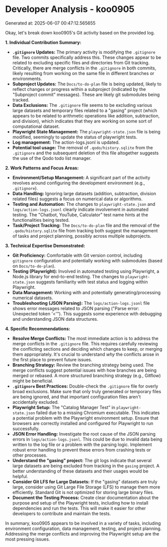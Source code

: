 # Developer Analysis - koo0905
Generated at: 2025-06-07 00:47:12.565655

Okay, let's break down koo0905's Git activity based on the provided log.

**1. Individual Contribution Summary:**

*   **`.gitignore` Updates:**  The primary activity is modifying the `.gitignore` file.  Two commits specifically address this.  These changes appear to be related to excluding specific files and directories from Git tracking. Critically, there are merge conflicts in the `.gitignore` in both commits, likely resulting from working on the same file in different branches or environments.
*   **Subproject Updates:** The `Docs/to-do-plan` file is being updated, likely to reflect changes or progress within a subproject (indicated by the "Subproject commit" messages). These are likely git submodules being tracked.
*   **Data Exclusions:** The `.gitignore` file seems to be excluding various large datasets and temporary files related to a "gasing" project (which appears to be related to arithmetic operations like addition, subtraction, and division), which indicates that they are working on some sort of computational dataset.
*   **Playwright State Management:** The `playwright-state.json` file is being modified, seemingly to update the status of playwright tests.
*   **Log management:** The action-logs.jsonl is updated.
*   **Potential tool usage:** The removal of `.qodo/history.sqlite` from the `.gitignore` and the subsequent deletion of this file altogether suggests the use of the Qodo todo list manager.

**2. Work Patterns and Focus Areas:**

*   **Environment/Setup Management:** A significant part of the activity revolves around configuring the development environment (e.g., `.gitignore`).
*   **Data Handling:** Ignoring large datasets (addition, subtraction, division related files) suggests a focus on numerical data or algorithms.
*   **Testing and Automation:** The changes to `playwright-state.json` and `logs/action-logs.jsonl`  clearly indicate involvement in automated testing.  The "Chatbot, YouTube, Calculator" test name hints at the functionalities being tested.
*   **Task/Project Tracking:** The `Docs/to-do-plan` file and the removal of the `.qodo/history.sqlite` file from tracking both suggest the management of tasks and project planning, possibly across multiple subprojects.

**3. Technical Expertise Demonstrated:**

*   **Git Proficiency:** Comfortable with Git version control, including `gitignore` configuration and potentially working with submodules (based on `Docs/to-do-plan`).
*   **Testing (Playwright):** Involved in automated testing using Playwright, a Node.js library for end-to-end testing. The changes to `playwright-state.json` suggests familiarity with test status and logging within Playwright.
*   **Data Management:**  Working with and potentially generating/processing numerical datasets.
*   **Troubleshooting (JSON Parsing):** The `logs/action-logs.jsonl` file shows error messages related to JSON parsing ("Parse error: Unexpected token '<'"). This suggests some experience with debugging and understanding JSON data structures.

**4. Specific Recommendations:**

*   **Resolve Merge Conflicts:** The most immediate action is to address the merge conflicts in the `.gitignore` file.  This requires carefully reviewing the conflicting sections and deciding which changes to keep, or merging them appropriately. It's crucial to understand *why* the conflicts arose in the first place to prevent future issues.
*   **Branching Strategy:**  Review the branching strategy being used. The merge conflicts suggest potential issues with how branches are being merged or rebased.  A more structured branching strategy (e.g., Gitflow) might be beneficial.
*   **`.gitignore` Best Practices:** Double-check the `.gitignore` file for overly broad exclusions. Make sure that only truly generated or temporary files are being ignored, and that important configuration files aren't accidentally excluded.
*   **Playwright Setup:** The "Catalog Manager Test" in `playwright-state.json` failed due to a missing Chromium executable. This indicates a potential problem with the Playwright environment setup. Ensure that browsers are correctly installed and configured for Playwright to run successfully.
*   **JSON Error Handling:** Investigate the root cause of the JSON parsing errors in `logs/action-logs.jsonl`.  This could be due to invalid data being written to the log file or a problem with the parsing logic.  Implement robust error handling to prevent these errors from crashing tests or other processes.
*   **Understand the "gasing" project:** The git logs indicate that several large datasets are being excluded from tracking in the `gasing` project. A better understanding of these datasets and their usages would be helpful.
*   **Consider Git LFS for Large Datasets:** If the "gasing" datasets are truly large, consider using Git Large File Storage (LFS) to manage them more efficiently.  Standard Git is not optimized for storing large binary files.
*   **Document the Testing Process:** Create clear documentation about the purpose and setup of the Playwright tests, including how to install dependencies and run the tests. This will make it easier for other developers to contribute and maintain the tests.

In summary, koo0905 appears to be involved in a variety of tasks, including environment configuration, data management, testing, and project planning. Addressing the merge conflicts and improving the Playwright setup are the most pressing issues.
